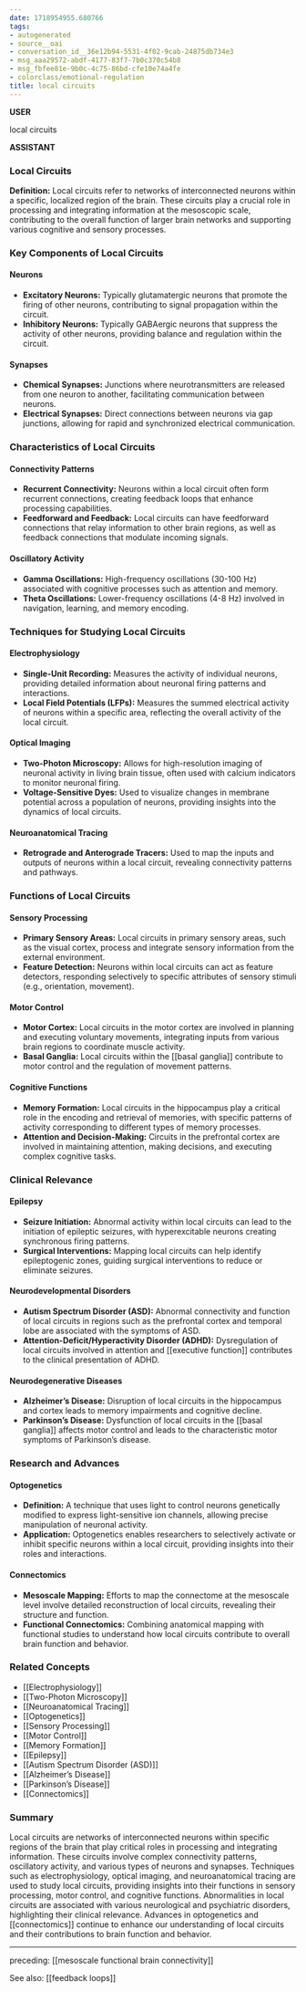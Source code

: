 ```yaml
---
date: 1718954955.680766
tags:
- autogenerated
- source__oai
- conversation_id__36e12b94-5531-4f02-9cab-24875db734e3
- msg_aaa29572-abdf-4177-83f7-7b0c370c54b8
- msg_fbfee81e-9b0c-4c75-86bd-cfe10e74a4fe
- colorclass/emotional-regulation
title: local circuits
---
```


**USER**

local circuits


**ASSISTANT**

### Local Circuits

**Definition:** Local circuits refer to networks of interconnected neurons within a specific, localized region of the brain. These circuits play a crucial role in processing and integrating information at the mesoscopic scale, contributing to the overall function of larger brain networks and supporting various cognitive and sensory processes.

### Key Components of Local Circuits

#### Neurons

- **Excitatory Neurons:** Typically glutamatergic neurons that promote the firing of other neurons, contributing to signal propagation within the circuit.
- **Inhibitory Neurons:** Typically GABAergic neurons that suppress the activity of other neurons, providing balance and regulation within the circuit.

#### Synapses

- **Chemical Synapses:** Junctions where neurotransmitters are released from one neuron to another, facilitating communication between neurons.
- **Electrical Synapses:** Direct connections between neurons via gap junctions, allowing for rapid and synchronized electrical communication.

### Characteristics of Local Circuits

#### Connectivity Patterns

- **Recurrent Connectivity:** Neurons within a local circuit often form recurrent connections, creating feedback loops that enhance processing capabilities.
- **Feedforward and Feedback:** Local circuits can have feedforward connections that relay information to other brain regions, as well as feedback connections that modulate incoming signals.

#### Oscillatory Activity

- **Gamma Oscillations:** High-frequency oscillations (30-100 Hz) associated with cognitive processes such as attention and memory.
- **Theta Oscillations:** Lower-frequency oscillations (4-8 Hz) involved in navigation, learning, and memory encoding.

### Techniques for Studying Local Circuits

#### Electrophysiology

- **Single-Unit Recording:** Measures the activity of individual neurons, providing detailed information about neuronal firing patterns and interactions.
- **Local Field Potentials (LFPs):** Measures the summed electrical activity of neurons within a specific area, reflecting the overall activity of the local circuit.

#### Optical Imaging

- **Two-Photon Microscopy:** Allows for high-resolution imaging of neuronal activity in living brain tissue, often used with calcium indicators to monitor neuronal firing.
- **Voltage-Sensitive Dyes:** Used to visualize changes in membrane potential across a population of neurons, providing insights into the dynamics of local circuits.

#### Neuroanatomical Tracing

- **Retrograde and Anterograde Tracers:** Used to map the inputs and outputs of neurons within a local circuit, revealing connectivity patterns and pathways.

### Functions of Local Circuits

#### Sensory Processing

- **Primary Sensory Areas:** Local circuits in primary sensory areas, such as the visual cortex, process and integrate sensory information from the external environment.
- **Feature Detection:** Neurons within local circuits can act as feature detectors, responding selectively to specific attributes of sensory stimuli (e.g., orientation, movement).

#### Motor Control

- **Motor Cortex:** Local circuits in the motor cortex are involved in planning and executing voluntary movements, integrating inputs from various brain regions to coordinate muscle activity.
- **Basal Ganglia:** Local circuits within the [[basal ganglia]] contribute to motor control and the regulation of movement patterns.

#### Cognitive Functions

- **Memory Formation:** Local circuits in the hippocampus play a critical role in the encoding and retrieval of memories, with specific patterns of activity corresponding to different types of memory processes.
- **Attention and Decision-Making:** Circuits in the prefrontal cortex are involved in maintaining attention, making decisions, and executing complex cognitive tasks.

### Clinical Relevance

#### Epilepsy

- **Seizure Initiation:** Abnormal activity within local circuits can lead to the initiation of epileptic seizures, with hyperexcitable neurons creating synchronous firing patterns.
- **Surgical Interventions:** Mapping local circuits can help identify epileptogenic zones, guiding surgical interventions to reduce or eliminate seizures.

#### Neurodevelopmental Disorders

- **Autism Spectrum Disorder (ASD):** Abnormal connectivity and function of local circuits in regions such as the prefrontal cortex and temporal lobe are associated with the symptoms of ASD.
- **Attention-Deficit/Hyperactivity Disorder (ADHD):** Dysregulation of local circuits involved in attention and [[executive function]] contributes to the clinical presentation of ADHD.

#### Neurodegenerative Diseases

- **Alzheimer’s Disease:** Disruption of local circuits in the hippocampus and cortex leads to memory impairments and cognitive decline.
- **Parkinson’s Disease:** Dysfunction of local circuits in the [[basal ganglia]] affects motor control and leads to the characteristic motor symptoms of Parkinson’s disease.

### Research and Advances

#### Optogenetics

- **Definition:** A technique that uses light to control neurons genetically modified to express light-sensitive ion channels, allowing precise manipulation of neuronal activity.
- **Application:** Optogenetics enables researchers to selectively activate or inhibit specific neurons within a local circuit, providing insights into their roles and interactions.

#### Connectomics

- **Mesoscale Mapping:** Efforts to map the connectome at the mesoscale level involve detailed reconstruction of local circuits, revealing their structure and function.
- **Functional Connectomics:** Combining anatomical mapping with functional studies to understand how local circuits contribute to overall brain function and behavior.

### Related Concepts

- [[Electrophysiology]]
- [[Two-Photon Microscopy]]
- [[Neuroanatomical Tracing]]
- [[Optogenetics]]
- [[Sensory Processing]]
- [[Motor Control]]
- [[Memory Formation]]
- [[Epilepsy]]
- [[Autism Spectrum Disorder (ASD)]]
- [[Alzheimer’s Disease]]
- [[Parkinson’s Disease]]
- [[Connectomics]]

### Summary

Local circuits are networks of interconnected neurons within specific regions of the brain that play critical roles in processing and integrating information. These circuits involve complex connectivity patterns, oscillatory activity, and various types of neurons and synapses. Techniques such as electrophysiology, optical imaging, and neuroanatomical tracing are used to study local circuits, providing insights into their functions in sensory processing, motor control, and cognitive functions. Abnormalities in local circuits are associated with various neurological and psychiatric disorders, highlighting their clinical relevance. Advances in optogenetics and [[connectomics]] continue to enhance our understanding of local circuits and their contributions to brain function and behavior.


---

preceding: [[mesoscale functional brain connectivity]]

See also: [[feedback loops]]